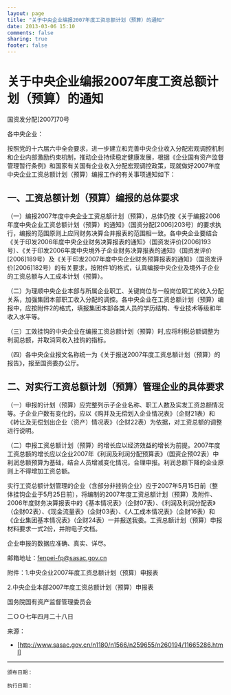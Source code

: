 ```yaml
---
layout: page
title: "关于中央企业编报2007年度工资总额计划（预算）的通知"
date: 2013-03-06 15:10
comments: false
sharing: true
footer: false
---
```


# 关于中央企业编报2007年度工资总额计划（预算）的通知
 

国资发分配[2007]70号

各中央企业：

按照党的十六届六中全会要求，进一步建立和完善中央企业收入分配宏观调控机制和企业内部激励约束机制，推动企业持续稳定健康发展，根据《企业国有资产监督管理暂行条例》和国家有关国有企业收入分配宏观调控政策，现就做好2007年度中央企业工资总额计划（预算）编报工作的有关事项通知如下：

## 一、工资总额计划（预算）编报的总体要求

（一）编报2007年度中央企业工资总额计划（预算），总体仍按《关于编报2006年度中央企业工资总额计划（预算）的通知》（国资分配[2006]203号）的要求执行，编报的范围原则上应同财务决算合并报表的范围相一致。各中央企业要结合《关于印发2006年度中央企业财务决算报表的通知》（国资发评价[2006]193号）、《关于印发2006年度中央境外子企业财务决算报表的通知》（国资发评价[2006]189号）及《关于印发2007年度中央企业财务预算报表的通知》（国资发评价[2006]182号）的有关要求，按附件1的格式，认真编报中央企业及境外子企业的工资总额与人工成本计划（预算）。

（二）为理顺中央企业本部与所属企业职工、关键岗位与一般岗位职工的收入分配关系，加强集团本部职工收入分配的调控。各中央企业在工资总额计划（预算）编报中，应按附件2的格式，填报集团本部各类人员的学历结构、专业技术等级和年收入水平等。

（三）工效挂钩的中央企业在编报工资总额计划（预算）时,应将利税总额调整为利润总额，并取消同收入挂钩的指标。

（四）各中央企业报文名称统一为《关于报送2007年度工资总额计划（预算）的报告》，报至国资委办公厅。

## 二、对实行工资总额计划（预算）管理企业的具体要求

（一）申报的计划（预算）应完整列示子企业名称、职工人数及实发工资总额情况等。子企业户数有变化的，应以《购并及无偿划入企业情况表》（企财21表）和《转让及无偿划出企业（资产）情况表》（企财22表）为依据，对工资总额的调整进行说明。

（二）申报工资总额计划（预算）的增长应以经济效益的增长为前提。2007年度工资总额的增长应以企业2007年《利润及利润分配预算表》（国资企预02表）中利润总额预算为基础，结合人员增减变化情况，合理申报。利润总额下降的企业原则上不得增加工资总额。

实行工资总额计划管理的企业（含部分非挂钩企业）应于2007年5月15日前（整体挂钩企业于5月25日前），将编制的2007年度工资总额计划（预算）及附件、2006年度财务决算报表中的《基本情况表》（企财07表）、《利润及利润分配表》（企财02表）、《现金流量表》（企财03表）、《人工成本情况表》（企财16表）和《企业集团基本情况表》（企财24表）一并报送我委。工资总额计划（预算）申报材料要求一式2份，并附电子文档。

企业申报的数据应准确、真实、详尽。

邮箱地址：fenpei-fp@sasac.gov.cn

附件：1.中央企业2007年度工资总额计划（预算）申报表

2.中央企业本部2007年度工资总额计划（预算）申报表

国务院国有资产监督管理委员会

二ＯＯ七年四月二十八日

来源：

* [http://www.sasac.gov.cn/n1180/n1566/n259655/n260194/11665286.html]

    
----

	颁布日期： 

	执行日期：



